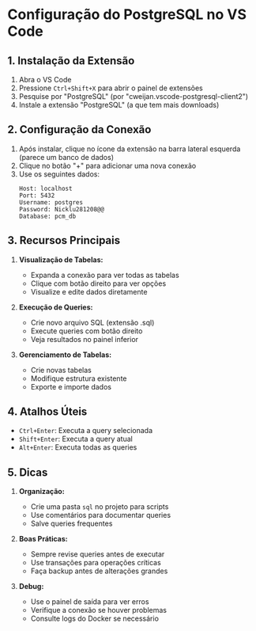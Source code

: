 # Configuração do PostgreSQL no VS Code

## 1. Instalação da Extensão

1. Abra o VS Code
2. Pressione `Ctrl+Shift+X` para abrir o painel de extensões
3. Pesquise por "PostgreSQL" (por "cweijan.vscode-postgresql-client2")
4. Instale a extensão "PostgreSQL" (a que tem mais downloads)

## 2. Configuração da Conexão

1. Após instalar, clique no ícone da extensão na barra lateral esquerda (parece um banco de dados)
2. Clique no botão "+" para adicionar uma nova conexão
3. Use os seguintes dados:
   ```
   Host: localhost
   Port: 5432
   Username: postgres
   Password: Nicklu281208@@
   Database: pcm_db
   ```

## 3. Recursos Principais

1. **Visualização de Tabelas:**
   - Expanda a conexão para ver todas as tabelas
   - Clique com botão direito para ver opções
   - Visualize e edite dados diretamente

2. **Execução de Queries:**
   - Crie novo arquivo SQL (extensão .sql)
   - Execute queries com botão direito
   - Veja resultados no painel inferior

3. **Gerenciamento de Tabelas:**
   - Crie novas tabelas
   - Modifique estrutura existente
   - Exporte e importe dados

## 4. Atalhos Úteis

- `Ctrl+Enter`: Executa a query selecionada
- `Shift+Enter`: Executa a query atual
- `Alt+Enter`: Executa todas as queries

## 5. Dicas

1. **Organização:**
   - Crie uma pasta `sql` no projeto para scripts
   - Use comentários para documentar queries
   - Salve queries frequentes

2. **Boas Práticas:**
   - Sempre revise queries antes de executar
   - Use transações para operações críticas
   - Faça backup antes de alterações grandes

3. **Debug:**
   - Use o painel de saída para ver erros
   - Verifique a conexão se houver problemas
   - Consulte logs do Docker se necessário
